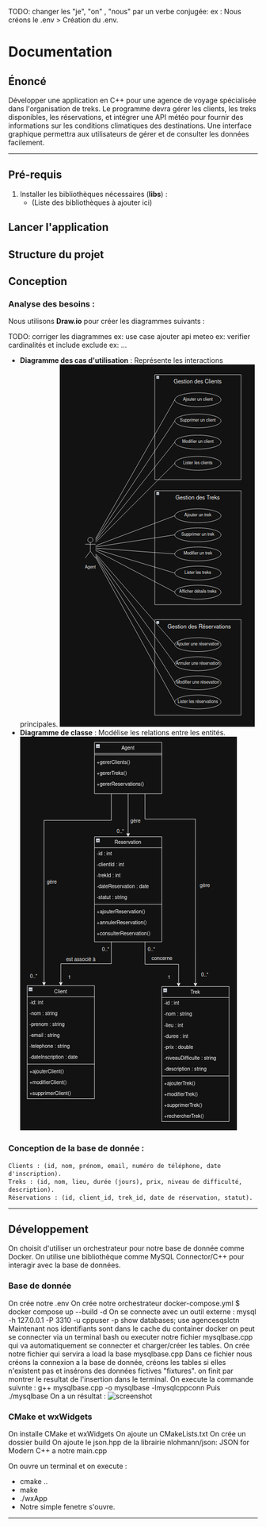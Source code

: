 TODO: changer les "je", "on" , "nous" par un verbe conjugée:
   ex : Nous créons le .env > Création du .env.
# Documentation

## Énoncé

Développer une application en C++ pour une agence de voyage spécialisée dans l'organisation de treks. Le programme devra gérer les clients, les treks disponibles, les réservations, et intégrer une API météo pour fournir des informations sur les conditions climatiques des destinations. Une interface graphique permettra aux utilisateurs de gérer et de consulter les données facilement.

---

## Pré-requis

1. Installer les bibliothèques nécessaires (**libs**) :
   - (Liste des bibliothèques à ajouter ici)


## Lancer l'application


## Structure du projet


## Conception

### Analyse des besoins :
Nous utilisons **Draw.io** pour créer les diagrammes suivants :

TODO: corriger les diagrammes
ex: use case ajouter api meteo
ex: verifier cardinalités et include exclude
ex: ...

- **Diagramme des cas d'utilisation** : Représente les interactions principales.
![screenshot](Documents/DiagrammeCasUtilisations/DUse.png)
- **Diagramme de classe** : Modélise les relations entre les entités.
![screenshot](Documents/DiagrammeDeClasse/DClasse.png)

### Conception de la base de donnée :
    Clients : (id, nom, prénom, email, numéro de téléphone, date d'inscription).
    Treks : (id, nom, lieu, durée (jours), prix, niveau de difficulté, description).
    Réservations : (id, client_id, trek_id, date de réservation, statut).
---

## Développement

On choisit d'utiliser un orchestrateur pour notre base de donnée comme Docker.
On utilise une bibliothèque comme MySQL Connector/C++ pour interagir avec la base de données.

### Base de donnée
   On crée notre .env
   On crée notre orchestrateur docker-compose.yml 
      $ docker compose up --build -d
      On se connecte avec un outil externe :
         mysql -h 127.0.0.1 -P 3310 -u cppuser -p
            show databases;
            use agencesqslctn
      Maintenant nos identifiants sont dans le cache du container docker on peut se connecter via un terminal bash ou executer notre fichier  mysqlbase.cpp qui va automatiquement se connecter et charger/créer les tables.
   On crée notre fichier qui servira a load la base mysqlbase.cpp
      Dans ce fichier nous créons la connexion a la base de donnée, créons les tables si elles n'existent pas et insérons des données fictives "fixtures". on finit par montrer le resultat de l'insertion dans le terminal.
      On execute la commande suivnte :  g++ mysqlbase.cpp -o mysqlbase -lmysqlcppconn
      Puis ./mysqlbase
      On a un résultat : ![screenshot](Documents/BaseDeDonnée/bddimport.png)

### CMake et wxWidgets

   On installe CMake et wxWidgets
   On ajoute un CMakeLists.txt
   On crée un dossier build
   On ajoute le json.hpp de la librairie nlohmann/json: JSON for Modern C++ a notre main.cpp

   On ouvre un terminal et on execute :
   - cmake ..
   - make
   - ./wxApp
   - Notre simple fenetre s'ouvre.



---
